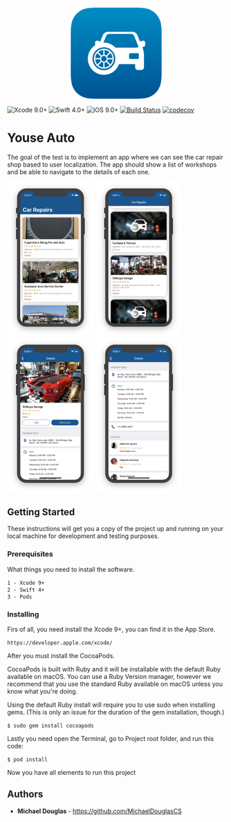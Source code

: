 <p align="center"><img src="/Screenshots/Logo-Icon.png" width="210"></p>

![Xcode 9.0+](https://img.shields.io/badge/Xcode-9.0%2B-blue.svg)
![Swift 4.0+](https://img.shields.io/badge/Swift-4.0%2B-orange.svg)
![iOS 9.0+](https://img.shields.io/badge/iOS-9.0%2B-blue.svg)
[![Build Status](https://travis-ci.org/MichaelDouglasCS/Youse-Auto.svg?branch=master)](https://travis-ci.org/MichaelDouglasCS/Youse-Auto)
[![codecov](https://codecov.io/gh/MichaelDouglasCS/Youse-Auto/branch/master/graph/badge.svg)](https://codecov.io/gh/MichaelDouglasCS/Youse-Auto)

# Youse Auto

The goal of the test is to implement an app where we can see the car repair shop based to user localization. The app should show a list of workshops and be able to navigate to the details of each one.

<img src="/Screenshots/Home-Header.png" width="200"> <img src="/Screenshots/Home-Center.png" width="200"> <img src="/Screenshots/Details-Header.png" width="200"> <img src="/Screenshots/Details-Footer.png" width="200">

## Getting Started

These instructions will get you a copy of the project up and running on your local machine for development and testing purposes.

### Prerequisites

What things you need to install the software.

```
1 - Xcode 9+
2 - Swift 4+
3 - Pods
```

### Installing

Firs of all, you need install the Xcode 9+, you can find it in the App Store.

```
https://developer.apple.com/xcode/
```

After you must install the CocoaPods.

CocoaPods is built with Ruby and it will be installable with the default Ruby available on macOS. You can use a Ruby Version manager, however we recommend that you use the standard Ruby available on macOS unless you know what you're doing.

Using the default Ruby install will require you to use sudo when installing gems. (This is only an issue for the duration of the gem installation, though.)

```
$ sudo gem install cocoapods
```

Lastly you need open the Terminal, go to Project root folder, and run this code:

```
$ pod install
```

Now you have all elements to run this project

## Authors

* **Michael Douglas** - https://github.com/MichaelDouglasCS
